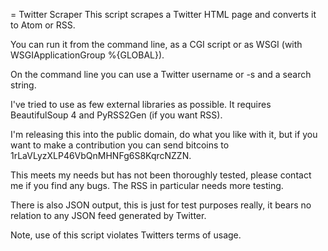 = Twitter Scraper
This script scrapes a Twitter HTML page and converts it to Atom or RSS.

You can run it from the command line, as a CGI script or as WSGI (with 
WSGIApplicationGroup %{GLOBAL}).

On the command line you can use a Twitter username or -s and a search string.

I've tried to use as few external libraries as possible. It requires 
BeautifulSoup 4 and PyRSS2Gen (if you want RSS).

I'm releasing this into the public domain, do what you like with it, but 
if you want to make a contribution you can send bitcoins to 
1rLaVLyzXLP46VbQnMHNFg6S8KqrcNZZN.

This meets my needs but has not been thoroughly tested, please contact me 
if you find any bugs. The RSS in particular needs more testing.

There is also JSON output, this is just for test purposes really, it bears no 
relation to any JSON feed generated by Twitter.

Note, use of this script violates Twitters terms of usage.
